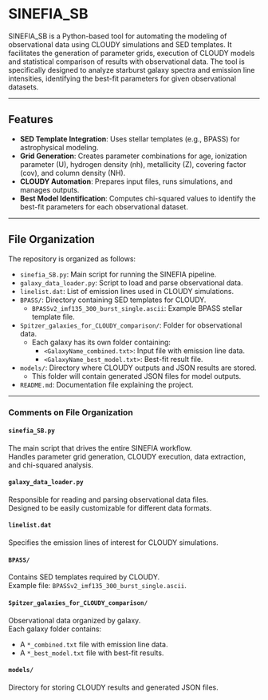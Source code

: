 # **SINEFIA_SB**

SINEFIA_SB is a Python-based tool for automating the modeling of observational data using CLOUDY simulations and SED templates. It facilitates the generation of parameter grids, execution of CLOUDY models and statistical comparison of results with observational data. The tool is specifically designed to analyze starburst galaxy spectra and emission line intensities, identifying the best-fit parameters for given observational datasets.

---

## **Features**

- **SED Template Integration**: Uses stellar templates (e.g., BPASS) for astrophysical modeling.
- **Grid Generation**: Creates parameter combinations for age, ionization parameter (U), hydrogen density (nh), metallicity (Z), covering factor (cov), and column density (NH).
- **CLOUDY Automation**: Prepares input files, runs simulations, and manages outputs.
- **Best Model Identification**: Computes chi-squared values to identify the best-fit parameters for each observational dataset.

---

## **File Organization**

The repository is organized as follows:

- `sinefia_SB.py`: Main script for running the SINEFIA pipeline.
- `galaxy_data_loader.py`: Script to load and parse observational data.
- `linelist.dat`: List of emission lines used in CLOUDY simulations.
- `BPASS/`: Directory containing SED templates for CLOUDY.
  - `BPASSv2_imf135_300_burst_single.ascii`: Example BPASS stellar template file.
- `Spitzer_galaxies_for_CLOUDY_comparison/`: Folder for observational data.
  - Each galaxy has its own folder containing:
    - `<GalaxyName_combined.txt>`: Input file with emission line data.
    - `<GalaxyName_best_model.txt>`: Best-fit result file.
- `models/`: Directory where CLOUDY outputs and JSON results are stored.
  - This folder will contain generated JSON files for model outputs.
- `README.md`: Documentation file explaining the project.

---


### **Comments on File Organization**

#### `sinefia_SB.py`
The main script that drives the entire SINEFIA workflow.  
Handles parameter grid generation, CLOUDY execution, data extraction, and chi-squared analysis.

#### `galaxy_data_loader.py`
Responsible for reading and parsing observational data files.  
Designed to be easily customizable for different data formats.

#### `linelist.dat`
Specifies the emission lines of interest for CLOUDY simulations.

#### `BPASS/`
Contains SED templates required by CLOUDY.  
Example file: `BPASSv2_imf135_300_burst_single.ascii`.

#### `Spitzer_galaxies_for_CLOUDY_comparison/`
Observational data organized by galaxy.  
Each galaxy folder contains:
- A `*_combined.txt` file with emission line data.
- A `*_best_model.txt` file with best-fit results.

#### `models/`
Directory for storing CLOUDY results and generated JSON files.

